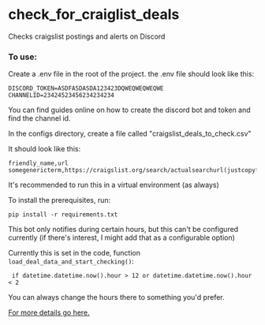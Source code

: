 # check_for_craiglist_deals
Checks craigslist postings and alerts on Discord

### To use:

Create a .env file in the root of the project. the .env file should look like this:

    DISCORD_TOKEN=ASDFASDASDA123423DQWEQWEQWEQWE
    CHANNELID=23424523456234234234

You can find guides online on how to create the discord bot and token and find the channel id.

In the configs directory, create a file called "craigslist_deals_to_check.csv"

It should look like this:

    friendly_name,url
    somegenericterm,https://craigslist.org/search/actualsearchurl(justcopyfrombrowser)

It's recommended to run this in a virtual environment (as always)

To install the prerequisites, run:

    pip install -r requirements.txt

This bot only notifies during certain hours, but this can't be configured currently (if there's interest, I might add that as a configurable option)

Currently this is set in the code, function `load_deal_data_and_start_checking()`:

     if datetime.datetime.now().hour > 12 or datetime.datetime.now().hour < 2

You can always change the hours there to something you'd prefer.

[For more details go here.](https://winfred.com/projects/check_for_craiglist_deals/)